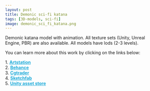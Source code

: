 ```yaml
---
layout: post 
title: Demonic sci-fi katana 
tags: [3D-models, sci-fi]
image: demonic_sci_fi_katana.png
---
```

Demonic katana model with animation.
All texture sets (Unity, Unreal Engine, PBR) are also available. 
All models have lods (2-3 levels).

<!--more-->

You can learn more about this work by clicking on the links below: <br/>

<div>
	1.
    <a href="https://www.artstation.com/artwork/w88vGg" target="_blank" style="font-weight: bold; color: #1CAAD9;">Artstation</a><br/>
	2.
	<a href="https://www.behance.net/gallery/71769839/Demonic-sci-fi-katana" target="_blank" style="font-weight: bold; color: #1CAAD9;">Behance</a><br/>	
	3.
	<a href="https://www.cgtrader.com/3d-models/military/melee/demonic-sci-fi-katana" target="_blank" style="font-weight: bold; color: #1CAAD9;">Cgtrader</a><br/>
	4.
	<a href="https://sketchfab.com/3d-models/demonic-sci-fi-katana-0381bc18ef0f45469e96dcf451733e23" target="_blank" style="font-weight: bold; color: #1CAAD9;">Sketchfab</a><br/>	
	5.
	<a href="https://assetstore.unity.com/packages/3d/characters/humanoids/demonic-sci-fi-katana-pbr-130724" target="_blank" style="font-weight: bold; color: #1CAAD9;">Unity asset store</a>
</div>